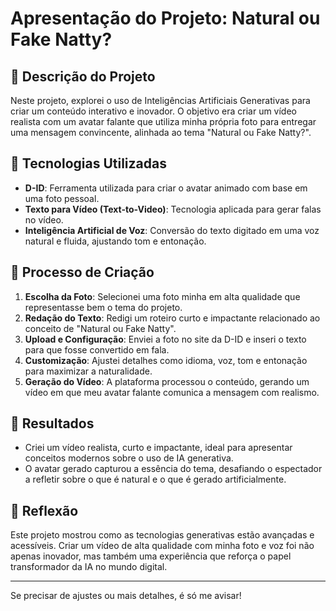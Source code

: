 # Apresentação do Projeto: Natural ou Fake Natty?

## 📒 Descrição do Projeto  
Neste projeto, explorei o uso de Inteligências Artificiais Generativas para criar um conteúdo interativo e inovador. O objetivo era criar um vídeo realista com um avatar falante que utiliza minha própria foto para entregar uma mensagem convincente, alinhada ao tema "Natural ou Fake Natty?".  

## 🤖 Tecnologias Utilizadas  
- **D-ID**: Ferramenta utilizada para criar o avatar animado com base em uma foto pessoal.  
- **Texto para Vídeo (Text-to-Video)**: Tecnologia aplicada para gerar falas no vídeo.  
- **Inteligência Artificial de Voz**: Conversão do texto digitado em uma voz natural e fluida, ajustando tom e entonação.  

## 🧐 Processo de Criação  
1. **Escolha da Foto**: Selecionei uma foto minha em alta qualidade que representasse bem o tema do projeto.  
2. **Redação do Texto**: Redigi um roteiro curto e impactante relacionado ao conceito de "Natural ou Fake Natty".  
3. **Upload e Configuração**: Enviei a foto no site da D-ID e inseri o texto para que fosse convertido em fala.  
4. **Customização**: Ajustei detalhes como idioma, voz, tom e entonação para maximizar a naturalidade.  
5. **Geração do Vídeo**: A plataforma processou o conteúdo, gerando um vídeo em que meu avatar falante comunica a mensagem com realismo.  

## 🚀 Resultados  
- Criei um vídeo realista, curto e impactante, ideal para apresentar conceitos modernos sobre o uso de IA generativa.  
- O avatar gerado capturou a essência do tema, desafiando o espectador a refletir sobre o que é natural e o que é gerado artificialmente.  

## 💭 Reflexão  
Este projeto mostrou como as tecnologias generativas estão avançadas e acessíveis. Criar um vídeo de alta qualidade com minha foto e voz foi não apenas inovador, mas também uma experiência que reforça o papel transformador da IA no mundo digital.  

---

Se precisar de ajustes ou mais detalhes, é só me avisar!
